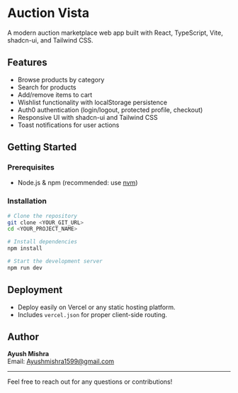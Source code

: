 # Auction Vista

A modern auction marketplace web app built with React, TypeScript, Vite, shadcn-ui, and Tailwind CSS.

## Features
- Browse products by category
- Search for products
- Add/remove items to cart
- Wishlist functionality with localStorage persistence
- Auth0 authentication (login/logout, protected profile, checkout)
- Responsive UI with shadcn-ui and Tailwind CSS
- Toast notifications for user actions

## Getting Started

### Prerequisites
- Node.js & npm (recommended: use [nvm](https://github.com/nvm-sh/nvm#installing-and-updating))

### Installation
```sh
# Clone the repository
git clone <YOUR_GIT_URL>
cd <YOUR_PROJECT_NAME>

# Install dependencies
npm install

# Start the development server
npm run dev
```

## Deployment
- Deploy easily on Vercel or any static hosting platform.
- Includes `vercel.json` for proper client-side routing.

## Author
**Ayush Mishra**  
Email: Ayushmishra1599@gmail.com

---
Feel free to reach out for any questions or contributions!
